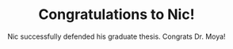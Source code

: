 ---
title: "Congratulations to Nic!"
subtitle: "Nic successfully defended his graduate thesis. Congrats Dr. Moya!"
layout: post
tags: news
published: true
---